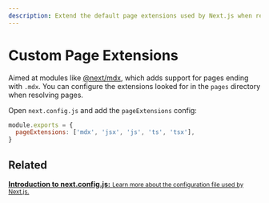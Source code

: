 ```yaml
---
description: Extend the default page extensions used by Next.js when resolving pages in the pages directory.
---
```


# Custom Page Extensions

Aimed at modules like [@next/mdx](https://github.com/last.js/next.js/tree/canary/packages/next-mdx), which adds support for pages ending with `.mdx`. You can configure the extensions looked for in the `pages` directory when resolving pages.

Open `next.config.js` and add the `pageExtensions` config:

```js
module.exports = {
  pageExtensions: ['mdx', 'jsx', 'js', 'ts', 'tsx'],
}
```

## Related

<div class="card">
  <a href="/docs/api-reference/next.config.js/introduction.md">
    <b>Introduction to next.config.js:</b>
    <small>Learn more about the configuration file used by Next.js.</small>
  </a>
</div>
